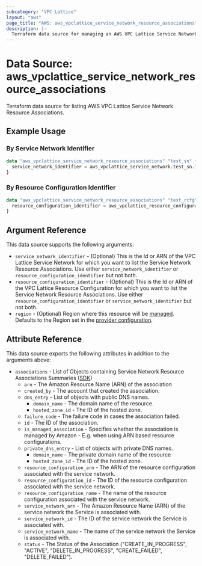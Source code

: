 ```yaml
---
subcategory: "VPC Lattice"
layout: "aws"
page_title: "AWS: aws_vpclattice_service_network_resource_associations"
description: |-
  Terraform data source for managing an AWS VPC Lattice Service Network Resource Associations.
---
```


# Data Source: aws_vpclattice_service_network_resource_associations

Terraform data source for listing AWS VPC Lattice Service Network Resource Associations.

## Example Usage

### By Service Network Identifier

```terraform
data "aws_vpclattice_service_network_resource_associations" "test_sn" {
  service_network_identifier = aws_vpclattice_service_network.test_sn.id
}
```

### By Resource Configuration Identifier

```terraform
data "aws_vpclattice_service_network_resource_associations" "test_rcfg" {
  resource_configuration_identifier = aws_vpclattice_resource_configuration.test.id
}
```

## Argument Reference

This data source supports the following arguments:

* `service_network_identifier` - (Optional) This is the Id or ARN of the VPC Lattice Service Network for which you want to list the Service Network Resource Associations. Use either `service_network_identifier` or `resource_configuration_identifier` but not both.
* `resource_configuration_identifier` - (Optional) This is the Id or ARN of the VPC Lattice Resource Configuration for which you want to list the Service Network Resource Associations. Use either `resource_configuration_identifier` or `service_network_identifier` but not both.
* `region` - (Optional) Region where this resource will be [managed](https://docs.aws.amazon.com/general/latest/gr/rande.html#regional-endpoints). Defaults to the Region set in the [provider configuration](https://registry.terraform.io/providers/hashicorp/aws/latest/docs#aws-configuration-reference).

## Attribute Reference

This data source exports the following attributes in addition to the arguments above:

* `associations` - List of Objects containing Service Network Resource Associations Summaries ([SDK](https://pkg.go.dev/github.com/aws/aws-sdk-go-v2/service/vpclattice/types#ServiceNetworkResourceAssociationSummary))
    * `arn` -  The Amazon Resource Name (ARN) of the association
    * `created_by` - The account that created the association.
    * `dns_entry` - List of objects with public DNS names.
        * `domain_name` - The domain name of the resource.
        * `hosted_zone_id` - The ID of the hosted zone.
    * `failure_code` - The failure code in cases the association failed.
    * `id` - The ID of the association.
    * `is_managed_association` - Specifies whether the association is managed by Amazon - E.g. when using ARN based resource configurations.
    * `private_dns_entry` - List of objects with private DNS names.
        * `domain_name` - The private domain name of the resource
        * `hosted_zone_id` - The ID of the hosted zone.
    * `resource_configuration_arn` - The ARN of the resource configuration associated with the service network.
    * `resource_configuration_id` - The ID of the resource configuration associated with the service network.
    * `resource_configuration_name` - The name of the resource configuration associated with the service network.
    * `service_network_arn` - The Amazon Resource Name (ARN) of the service network the Service is associated with.
    * `service_network_id` - The ID of the service network the Service is associated with.
    * `service_network_name` - The name of the service network the Service is associated with.
    * `status` - The Status of the Association ("CREATE_IN_PROGRESS", "ACTIVE", "DELETE_IN_PROGRESS", "CREATE_FAILED", "DELETE_FAILED").
